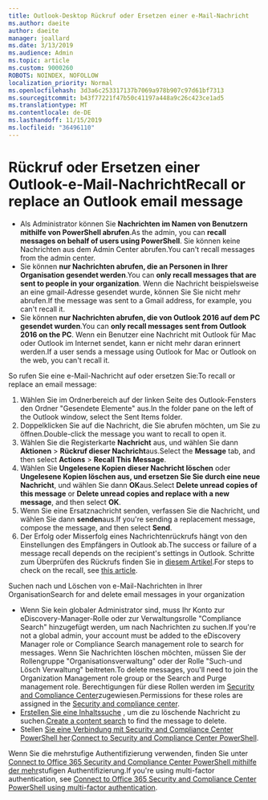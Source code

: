```yaml
---
title: Outlook-Desktop Rückruf oder Ersetzen einer e-Mail-Nachricht
ms.author: daeite
author: daeite
manager: joallard
ms.date: 3/13/2019
ms.audience: Admin
ms.topic: article
ms.custom: 9000260
ROBOTS: NOINDEX, NOFOLLOW
localization_priority: Normal
ms.openlocfilehash: 3d3a6c253317137b7069a978b907c97d61bf7313
ms.sourcegitcommit: b43f77221f47b50c41197a448a9c26c423ce1ad5
ms.translationtype: MT
ms.contentlocale: de-DE
ms.lasthandoff: 11/15/2019
ms.locfileid: "36496110"
---
```

# <a name="recall-or-replace-an-outlook-email-message"></a><span data-ttu-id="20a47-102">Rückruf oder Ersetzen einer Outlook-e-Mail-Nachricht</span><span class="sxs-lookup"><span data-stu-id="20a47-102">Recall or replace an Outlook email message</span></span>

- <span data-ttu-id="20a47-103">Als Administrator können Sie **Nachrichten im Namen von Benutzern mithilfe von PowerShell abrufen**.</span><span class="sxs-lookup"><span data-stu-id="20a47-103">As the admin, you can **recall messages on behalf of users using PowerShell**.</span></span> <span data-ttu-id="20a47-104">Sie können keine Nachrichten aus dem Admin Center abrufen.</span><span class="sxs-lookup"><span data-stu-id="20a47-104">You can't recall messages from the admin center.</span></span>
- <span data-ttu-id="20a47-105">Sie können **nur Nachrichten abrufen, die an Personen in Ihrer Organisation gesendet werden**.</span><span class="sxs-lookup"><span data-stu-id="20a47-105">You can **only recall messages that are sent to people in your organization**.</span></span> <span data-ttu-id="20a47-106">Wenn die Nachricht beispielsweise an eine gmail-Adresse gesendet wurde, können Sie Sie nicht mehr abrufen.</span><span class="sxs-lookup"><span data-stu-id="20a47-106">If the message was sent to a Gmail address, for example, you can't recall it.</span></span>
- <span data-ttu-id="20a47-107">Sie können **nur Nachrichten abrufen, die von Outlook 2016 auf dem PC gesendet wurden**.</span><span class="sxs-lookup"><span data-stu-id="20a47-107">You can **only recall messages sent from Outlook 2016 on the PC**.</span></span> <span data-ttu-id="20a47-108">Wenn ein Benutzer eine Nachricht mit Outlook für Mac oder Outlook im Internet sendet, kann er nicht mehr daran erinnert werden.</span><span class="sxs-lookup"><span data-stu-id="20a47-108">If a user sends a message using Outlook for Mac or Outlook on the web, you can't recall it.</span></span>

<span data-ttu-id="20a47-109">So rufen Sie eine e-Mail-Nachricht auf oder ersetzen Sie:</span><span class="sxs-lookup"><span data-stu-id="20a47-109">To recall or replace an email message:</span></span>

1. <span data-ttu-id="20a47-110">Wählen Sie im Ordnerbereich auf der linken Seite des Outlook-Fensters den Ordner "Gesendete Elemente" aus.</span><span class="sxs-lookup"><span data-stu-id="20a47-110">In the folder pane on the left of the Outlook window, select the Sent Items folder.</span></span>
1. <span data-ttu-id="20a47-111">Doppelklicken Sie auf die Nachricht, die Sie abrufen möchten, um Sie zu öffnen.</span><span class="sxs-lookup"><span data-stu-id="20a47-111">Double-click the message you want to recall to open it.</span></span>
1. <span data-ttu-id="20a47-112">Wählen Sie die Registerkarte **Nachricht** aus, und wählen Sie dann **Aktionen** > **Rückruf dieser Nachricht**aus.</span><span class="sxs-lookup"><span data-stu-id="20a47-112">Select the **Message** tab, and then select **Actions** > **Recall This Message**.</span></span>
1. <span data-ttu-id="20a47-113">Wählen Sie **Ungelesene Kopien dieser Nachricht löschen** oder **Ungelesene Kopien löschen aus, und ersetzen Sie Sie durch eine neue Nachricht**, und wählen Sie dann **OK**aus.</span><span class="sxs-lookup"><span data-stu-id="20a47-113">Select **Delete unread copies of this message** or **Delete unread copies and replace with a new message**, and then select **OK**.</span></span>
1. <span data-ttu-id="20a47-114">Wenn Sie eine Ersatznachricht senden, verfassen Sie die Nachricht, und wählen Sie dann **senden**aus.</span><span class="sxs-lookup"><span data-stu-id="20a47-114">If you're sending a replacement message, compose the message, and then select **Send**.</span></span>
1. <span data-ttu-id="20a47-115">Der Erfolg oder Misserfolg eines Nachrichtenrückrufs hängt von den Einstellungen des Empfängers in Outlook ab.</span><span class="sxs-lookup"><span data-stu-id="20a47-115">The success or failure of a message recall depends on the recipient's settings in Outlook.</span></span> <span data-ttu-id="20a47-116">Schritte zum Überprüfen des Rückrufs finden Sie in [diesem Artikel](https://support.office.com/article/35027f88-d655-4554-b4f8-6c0729a723a0).</span><span class="sxs-lookup"><span data-stu-id="20a47-116">For steps to check on the recall, see [this article](https://support.office.com/article/35027f88-d655-4554-b4f8-6c0729a723a0).</span></span>

<span data-ttu-id="20a47-117">Suchen nach und Löschen von e-Mail-Nachrichten in Ihrer Organisation</span><span class="sxs-lookup"><span data-stu-id="20a47-117">Search for and delete email messages in your organization</span></span>

- <span data-ttu-id="20a47-118">Wenn Sie kein globaler Administrator sind, muss Ihr Konto zur eDiscovery-Manager-Rolle oder zur Verwaltungsrolle "Compliance Search" hinzugefügt werden, um nach Nachrichten zu suchen.</span><span class="sxs-lookup"><span data-stu-id="20a47-118">If you're not a global admin, your account must be added to the eDiscovery Manager role or Compliance Search management role to search for messages.</span></span> <span data-ttu-id="20a47-119">Wenn Sie Nachrichten löschen möchten, müssen Sie der Rollengruppe "Organisationsverwaltung" oder der Rolle "Such-und Lösch Verwaltung" beitreten.</span><span class="sxs-lookup"><span data-stu-id="20a47-119">To delete messages, you'll need to join the Organization Management role group or the Search and Purge management role.</span></span> <span data-ttu-id="20a47-120">Berechtigungen für diese Rollen werden im [Security and Compliance Center](https://go.microsoft.com/fwlink/?linkid=2083731)zugewiesen.</span><span class="sxs-lookup"><span data-stu-id="20a47-120">Permissions for these roles are assigned in the [Security and compliance center](https://go.microsoft.com/fwlink/?linkid=2083731).</span></span>
- <span data-ttu-id="20a47-121">[Erstellen Sie eine Inhaltssuche](https://docs.microsoft.com/office365/securitycompliance/content-search) , um die zu löschende Nachricht zu suchen.</span><span class="sxs-lookup"><span data-stu-id="20a47-121">[Create a content search](https://docs.microsoft.com/office365/securitycompliance/content-search) to find the message to delete.</span></span>
- <span data-ttu-id="20a47-122">Stellen [Sie eine Verbindung mit Security and Compliance Center PowerShell her](https://docs.microsoft.com/powershell/exchange/office-365-scc/connect-to-scc-powershell/connect-to-scc-powershell?view=exchange-ps).</span><span class="sxs-lookup"><span data-stu-id="20a47-122">[Connect to Security and Compliance Center PowerShell](https://docs.microsoft.com/powershell/exchange/office-365-scc/connect-to-scc-powershell/connect-to-scc-powershell?view=exchange-ps).</span></span>

<span data-ttu-id="20a47-123">Wenn Sie die mehrstufige Authentifizierung verwenden, finden Sie unter [Connect to Office 365 Security and Compliance Center PowerShell mithilfe der mehr](https://docs.microsoft.com/powershell/exchange/office-365-scc/connect-to-scc-powershell/mfa-connect-to-scc-powershell?view=exchange-ps)stufigen Authentifizierung.</span><span class="sxs-lookup"><span data-stu-id="20a47-123">If you're using multi-factor authentication, see [Connect to Office 365 Security and Compliance Center PowerShell using multi-factor authentication](https://docs.microsoft.com/powershell/exchange/office-365-scc/connect-to-scc-powershell/mfa-connect-to-scc-powershell?view=exchange-ps).</span></span>